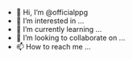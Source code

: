 - 👋 Hi, I’m @officialppg
- 👀 I’m interested in ...
- 🌱 I’m currently learning ...
- 💞️ I’m looking to collaborate on ...
- 📫 How to reach me ...

<!---
officialppg/officialppg is a ✨ special ✨ repository because its `README.md` (this file) appears on your GitHub profile.
You can click the Preview link to take a look at your changes.
--->
